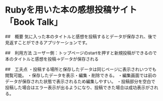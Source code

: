 # Rubyを用いた本の感想投稿サイト「Book Talk」

##　概要
気に入った本のタイトルと感想を投稿するとデータが保存され、後で見返すことができるアプリケーションです。

##　利用方法
ユーザー側：トップページのstartを押すと新規投稿ができるので本のタイトルと感想を投稿→データが保存される

##　工夫点
・投稿する場所と保存したデータは同じページに表示されいつでも閲覧可能。
・保存したデータを表示・編集・削除できる。
・編集画面では前のデータが保存された状態で表示されるため編集しやすい。
・投稿部分を空白で投稿した場合はエラー表示が出るようになり、投稿できた場合は成功表示がされる。
